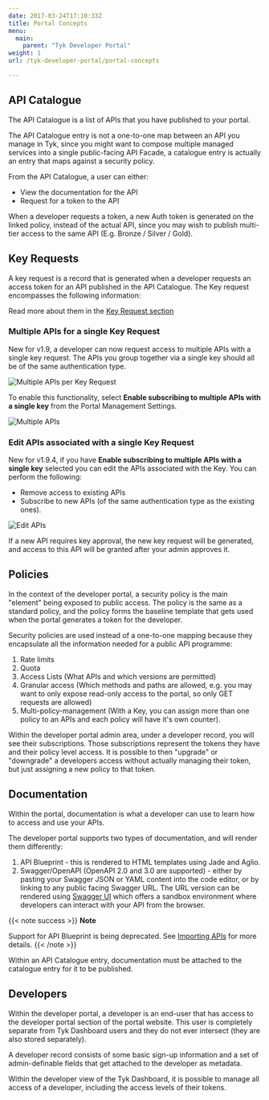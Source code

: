 ```yaml
---
date: 2017-03-24T17:10:33Z
title: Portal Concepts
menu:
  main:
    parent: "Tyk Developer Portal"
weight: 1
url: /tyk-developer-portal/portal-concepts

---
```


## API Catalogue

The API Catalogue is a list of APIs that you have published to your portal.

The API Catalogue entry is not a one-to-one map between an API you manage in Tyk, since you might want to compose multiple managed services into a single public-facing API Facade, a catalogue entry is actually an entry that maps against a security policy.

From the API Catalogue, a user can either:

- View the documentation for the API
- Request for a token to the API

When a developer requests a token, a new Auth token is generated on the linked policy, instead of the actual API, since you may wish to publish multi-tier access to the same API (E.g. Bronze / Silver / Gold).

## Key Requests

A key request is a record that is generated when a developer requests an access token for an API published in the API Catalogue. The Key request encompasses the following information:

Read more about them in the [Key Request section](/docs/tyk-developer-portal/key-requests)

### Multiple APIs for a single Key Request

New for v1.9, a developer can now request access to multiple APIs with a single key request. The APIs you group together via a single key should all be of the same authentication type.

![Multiple APIs per Key Request](/docs/img/dashboard/portal-management/multi-api-per-request.png)

To enable this functionality, select **Enable subscribing to multiple APIs with a single key** from the Portal Management Settings.

![Multiple APIs](/docs/img/dashboard/portal-management/multi-api-setting.png)

### Edit APIs associated with a single Key Request

New for v1.9.4, if you have **Enable subscribing to multiple APIs with a single key** selected you can edit the APIs associated with the Key. You can perform the following:

* Remove access to existing APIs
* Subscribe to new APIs (of the same authentication type as the existing ones).

 ![Edit APIs](/docs/img/dashboard/system-management/modify_key_approval.png) 


If a new API requires key approval, the new key request will be generated, and access to this API will be granted after your admin approves it.


## Policies

In the context of the developer portal, a security policy is the main "element" being exposed to public access. The policy is the same as a standard policy, and the policy forms the baseline template that gets used when the portal generates a token for the developer.

Security policies are used instead of a one-to-one mapping because they encapsulate all the information needed for a public API programme:

1.  Rate limits
2.  Quota
3.  Access Lists (What APIs and which versions are permitted)
4.  Granular access (Which methods and paths are allowed, e.g. you may want to only expose read-only access to the portal, so only GET requests are allowed)
5.  Multi-policy-management (With a Key, you can assign more than one policy to an APIs and each policy will have it's own counter).

Within the developer portal admin area, under a developer record, you will see their subscriptions. Those subscriptions represent the tokens they have and their policy level access. It is possible to then "upgrade" or "downgrade" a developers access without actually managing their token, but just assigning a new policy to that token.

## Documentation

Within the portal, documentation is what a developer can use to learn how to access and use your APIs.

The developer portal supports two types of documentation, and will render them differently:

1.  API Blueprint - this is rendered to HTML templates using Jade and Aglio.
2.  Swagger/OpenAPI (OpenAPI 2.0 and 3.0 are supported) - either by pasting your Swagger JSON or YAML content into the code editor, or by linking to any public facing Swagger URL. The URL version can be rendered using [Swagger UI](https://swagger.io/tools/swagger-ui/) which offers a sandbox environment where developers can interact with your API from the browser.

{{< note success >}}
**Note**  

Support for API Blueprint is being deprecated. See [Importing APIs](/docs/tyk-configuration-reference/import-apis/#api-blueprint-is-being-deprecated) for more details.
{{< /note >}}

Within an API Catalogue entry, documentation must be attached to the catalogue entry for it to be published.

## Developers

Within the developer portal, a developer is an end-user that has access to the developer portal section of the portal website. This user is completely separate from Tyk Dashboard users and they do not ever intersect (they are also stored separately).

A developer record consists of some basic sign-up information and a set of admin-definable fields that get attached to the developer as metadata.

Within the developer view of the Tyk Dashboard, it is possible to manage all access of a developer, including the access levels of their tokens.



